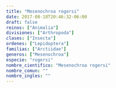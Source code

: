 ```yaml
---
title: "Mesenochroa rogersi"
date: 2017-08-18T20:46:32-06:00
draft: false
reinos: ["Animalia"]
divisiones: ["Arthropoda"]
clases: ["Insecta"]
ordenes: ["Lepidoptera"]
familias: ["Arctiidae"]
generos: ["Mesenochroa"]
especie: "rogersi"
nombre_cientifico: "Mesenochroa rogersi"
nombre_comun: ""
nombre_ingles: ""
---
```

